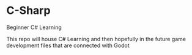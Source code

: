 # C-Sharp
 Beginner C# Learning

 This repo will house C# Learning and then hopefully in the future game development files that are connected with Godot
